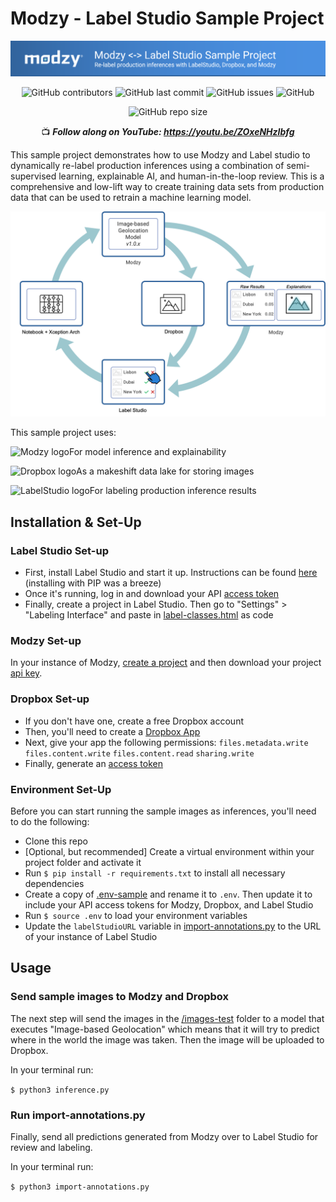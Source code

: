 # Modzy - Label Studio Sample Project

![Modzy-LabelStudio project banner](modzy-labelstudio-project-header.png)

<div align="center">

![GitHub contributors](https://img.shields.io/github/contributors/modzy/modzy-labelstudio-sample?logo=github&style=flat-square)
![GitHub last commit](https://img.shields.io/github/last-commit/modzy/modzy-labelstudio-sample?logo=GitHub&style=flat-square)
![GitHub issues](https://img.shields.io/github/issues-raw/modzy/modzy-labelstudio-sample?logo=github&style=flat-square)
![GitHub](https://img.shields.io/github/license/modzy/modzy-labelstudio-sample?logo=apache&style=flat-square)

![GitHub repo size](https://img.shields.io/github/repo-size/modzy/modzy-labelstudio-sample?logo=GitHub&style=flat-square)

:tv: ***Follow along on YouTube: https://youtu.be/ZOxeNHzIbfg***
</div>

This sample project demonstrates how to use Modzy and Label studio to dynamically re-label production inferences using a combination of semi-supervised learning, explainable AI, and human-in-the-loop review. This is a comprehensive and low-lift way to create training data sets from production data that can be used to retrain a machine learning model.

<div align="center">
  <img src="data-labelling-cycle-revA.png" alt="data labelling flowchart with Modzy, Dropbox, and LabelStudio" width="650"/>
</div>

This sample project uses:
  
<img src="https://uploads-ssl.webflow.com/6398af713cc658e4d10fb05c/6398afffac140f04f61fa4d0_modzy-logo.svg" alt="Modzy logo" width="65"/>For model inference and explainability</p>

<img src="https://upload.wikimedia.org/wikipedia/commons/thumb/c/cb/Dropbox_logo_2017.svg/2560px-Dropbox_logo_2017.svg.png" alt="Dropbox logo" width="85"/>As a makeshift data lake for storing images

<img src="https://assets.website-files.com/612013f17754cb859455543d/6120e2acee27ae27a0514ccb_logofirst.svg" alt="LabelStudio logo" width="115"/>For labeling production inference results

## Installation & Set-Up

### Label Studio Set-up
 * First, install Label Studio and start it up. Instructions can be found [here](https://github.com/heartexlabs/label-studio#try-out-label-studio) (installing with PIP was a breeze)
 * Once it's running, log in and download your API [access token](https://labelstud.io/guide/api.html#Authenticate-to-the-API)
 * Finally, create a project in Label Studio. Then go to "Settings" > "Labeling Interface" and paste in [label-classes.html](label-studio-setup/label-classes.html) as code

### Modzy Set-up
In your instance of Modzy, [create a project](https://docs.modzy.com/docs/how-to-create-a-project) and then download your project [api key](https://docs.modzy.com/docs/how-to-use-a-project).

### Dropbox Set-up
 * If you don't have one, create a free Dropbox account
 * Then, you'll need to create a [Dropbox App](https://www.dropbox.com/developers/reference/getting-started)
 * Next, give your app the following permissions: `files.metadata.write` `files.content.write` `files.content.read` `sharing.write`
 * Finally, generate an [access token](https://dropbox.tech/developers/generate-an-access-token-for-your-own-account)

### Environment Set-Up
Before you can start running the sample images as inferences, you'll need to do the following:
 * Clone this repo
 * [Optional, but recommended] Create a virtual environment within your project folder and activate it
 * Run `$ pip install -r requirements.txt` to install all necessary dependencies
 * Create a copy of [.env-sample](.env-sample) and rename it to `.env`. Then update it to include your API access tokens for Modzy, Dropbox, and Label Studio
 * Run `$ source .env` to load your environment variables
 * Update the `labelStudioURL` variable in [import-annotations.py](import-annotations.py) to the URL of your instance of Label Studio

## Usage

### Send sample images to Modzy and Dropbox
The next step will send the images in the [/images-test](/images-test) folder to a model that executes "Image-based Geolocation" which means that it will try to predict where in the world the image was taken. Then the image will be uploaded to Dropbox.

In your terminal run:

`$ python3 inference.py`

### Run import-annotations.py
Finally, send all predictions generated from Modzy over to Label Studio for review and labeling.

In your terminal run:

`$ python3 import-annotations.py`
